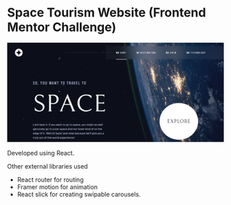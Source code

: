 # Space Tourism Website (Frontend Mentor Challenge)

![design preview](./public/Design%20Preview.PNG)

Developed using React.

Other external libraries used

- React router for routing
- Framer motion for animation
- React slick for creating swipable carousels.
